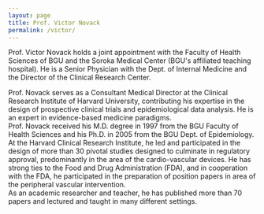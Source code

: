 ```yaml
---
layout: page
title: Prof. Victor Novack
permalink: /victor/
---
```


Prof. Victor Novack holds a joint appointment with the Faculty of Health Sciences of BGU and the Soroka Medical Center (BGU's affiliated teaching hospital).  He is a Senior Physician with the Dept. of Internal Medicine and the Director of the Clinical Research Center.  

Prof.  Novack serves as a Consultant Medical Director at the Clinical Research Institute of Harvard University, contributing his expertise in the design of prospective clinical trials and epidemiological data analysis.  He is an expert in evidence-based medicine paradigms.  
Prof. Novack received his M.D. degree in 1997 from the BGU Faculty of Health Sciences and his Ph.D. in 2005 from the BGU Dept. of Epidemiology.  
At the Harvard Clinical Research Institute, he led and participated in the design of more than 30 pivotal studies designed to culminate in regulatory approval, predominantly in the area of the cardio-vascular devices.  He has strong ties to the Food and Drug Administration (FDA), and in cooperation with the FDA, he participated in the preparation of position papers in area of the peripheral vascular intervention.  
As an academic researcher and teacher, he has published more than 70 papers and lectured and taught in many different settings. 

